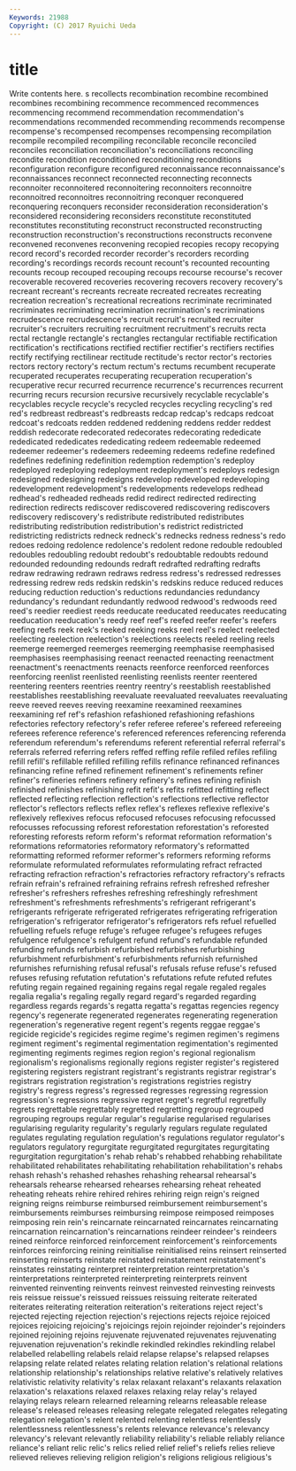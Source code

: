 ```yaml
---
Keywords: 21988 
Copyright: (C) 2017 Ryuichi Ueda
---
```


# title

Write contents here.
s recollects recombination recombine recombined recombines recombining recommence
recommenced recommences recommencing recommend recommendation recommendation's recommendations recommended recommending recommends
recompense recompense's recompensed recompenses recompensing recompilation recompile recompiled recompiling reconcilable
reconcile reconciled reconciles reconciliation reconciliation's reconciliations reconciling recondite recondition reconditioned
reconditioning reconditions reconfiguration reconfigure reconfigured reconnaissance reconnaissance's reconnaissances reconnect reconnected
reconnecting reconnects reconnoiter reconnoitered reconnoitering reconnoiters reconnoitre reconnoitred reconnoitres reconnoitring
reconquer reconquered reconquering reconquers reconsider reconsideration reconsideration's reconsidered reconsidering reconsiders
reconstitute reconstituted reconstitutes reconstituting reconstruct reconstructed reconstructing reconstruction reconstruction's reconstructions
reconstructs reconvene reconvened reconvenes reconvening recopied recopies recopy recopying record
record's recorded recorder recorder's recorders recording recording's recordings records recount
recount's recounted recounting recounts recoup recouped recouping recoups recourse recourse's
recover recoverable recovered recoveries recovering recovers recovery recovery's recreant recreant's
recreants recreate recreated recreates recreating recreation recreation's recreational recreations recriminate
recriminated recriminates recriminating recrimination recrimination's recriminations recrudescence recrudescence's recruit recruit's
recruited recruiter recruiter's recruiters recruiting recruitment recruitment's recruits recta rectal
rectangle rectangle's rectangles rectangular rectifiable rectification rectification's rectifications rectified rectifier
rectifier's rectifiers rectifies rectify rectifying rectilinear rectitude rectitude's rector rector's
rectories rectors rectory rectory's rectum rectum's rectums recumbent recuperate recuperated
recuperates recuperating recuperation recuperation's recuperative recur recurred recurrence recurrence's recurrences
recurrent recurring recurs recursion recursive recursively recyclable recyclable's recyclables recycle
recycle's recycled recycles recycling recycling's red red's redbreast redbreast's redbreasts
redcap redcap's redcaps redcoat redcoat's redcoats redden reddened reddening reddens
redder reddest reddish redecorate redecorated redecorates redecorating rededicate rededicated rededicates
rededicating redeem redeemable redeemed redeemer redeemer's redeemers redeeming redeems redefine
redefined redefines redefining redefinition redemption redemption's redeploy redeployed redeploying redeployment
redeployment's redeploys redesign redesigned redesigning redesigns redevelop redeveloped redeveloping redevelopment
redevelopment's redevelopments redevelops redhead redhead's redheaded redheads redid redirect redirected
redirecting redirection redirects rediscover rediscovered rediscovering rediscovers rediscovery rediscovery's redistribute
redistributed redistributes redistributing redistribution redistribution's redistrict redistricted redistricting redistricts redneck
redneck's rednecks redness redness's redo redoes redoing redolence redolence's redolent
redone redouble redoubled redoubles redoubling redoubt redoubt's redoubtable redoubts redound
redounded redounding redounds redraft redrafted redrafting redrafts redraw redrawing redrawn
redraws redress redress's redressed redresses redressing redrew reds redskin redskin's
redskins reduce reduced reduces reducing reduction reduction's reductions redundancies redundancy
redundancy's redundant redundantly redwood redwood's redwoods reed reed's reedier reediest
reeds reeducate reeducated reeducates reeducating reeducation reeducation's reedy reef reef's
reefed reefer reefer's reefers reefing reefs reek reek's reeked reeking
reeks reel reel's reelect reelected reelecting reelection reelection's reelections reelects
reeled reeling reels reemerge reemerged reemerges reemerging reemphasise reemphasised reemphasises
reemphasising reenact reenacted reenacting reenactment reenactment's reenactments reenacts reenforce reenforced
reenforces reenforcing reenlist reenlisted reenlisting reenlists reenter reentered reentering reenters
reentries reentry reentry's reestablish reestablished reestablishes reestablishing reevaluate reevaluated reevaluates
reevaluating reeve reeved reeves reeving reexamine reexamined reexamines reexamining ref
ref's refashion refashioned refashioning refashions refectories refectory refectory's refer referee
referee's refereed refereeing referees reference reference's referenced references referencing referenda
referendum referendum's referendums referent referential referral referral's referrals referred referring
refers reffed reffing refile refiled refiles refiling refill refill's refillable
refilled refilling refills refinance refinanced refinances refinancing refine refined refinement
refinement's refinements refiner refiner's refineries refiners refinery refinery's refines refining
refinish refinished refinishes refinishing refit refit's refits refitted refitting reflect
reflected reflecting reflection reflection's reflections reflective reflector reflector's reflectors reflects
reflex reflex's reflexes reflexive reflexive's reflexively reflexives refocus refocused refocuses
refocusing refocussed refocusses refocussing reforest reforestation reforestation's reforested reforesting reforests
reform reform's reformat reformation reformation's reformations reformatories reformatory reformatory's reformatted
reformatting reformed reformer reformer's reformers reforming reforms reformulate reformulated reformulates
reformulating refract refracted refracting refraction refraction's refractories refractory refractory's refracts
refrain refrain's refrained refraining refrains refresh refreshed refresher refresher's refreshers
refreshes refreshing refreshingly refreshment refreshment's refreshments refreshments's refrigerant refrigerant's refrigerants
refrigerate refrigerated refrigerates refrigerating refrigeration refrigeration's refrigerator refrigerator's refrigerators refs
refuel refuelled refuelling refuels refuge refuge's refugee refugee's refugees refuges
refulgence refulgence's refulgent refund refund's refundable refunded refunding refunds refurbish
refurbished refurbishes refurbishing refurbishment refurbishment's refurbishments refurnish refurnished refurnishes refurnishing
refusal refusal's refusals refuse refuse's refused refuses refusing refutation refutation's
refutations refute refuted refutes refuting regain regained regaining regains regal
regale regaled regales regalia regalia's regaling regally regard regard's regarded
regarding regardless regards regards's regatta regatta's regattas regencies regency regency's
regenerate regenerated regenerates regenerating regeneration regeneration's regenerative regent regent's regents
reggae reggae's regicide regicide's regicides regime regime's regimen regimen's regimens
regiment regiment's regimental regimentation regimentation's regimented regimenting regiments regimes region
region's regional regionalism regionalism's regionalisms regionally regions register register's registered
registering registers registrant registrant's registrants registrar registrar's registrars registration registration's
registrations registries registry registry's regress regress's regressed regresses regressing regression
regression's regressions regressive regret regret's regretful regretfully regrets regrettable regrettably
regretted regretting regroup regrouped regrouping regroups regular regular's regularise regularised
regularises regularising regularity regularity's regularly regulars regulate regulated regulates regulating
regulation regulation's regulations regulator regulator's regulators regulatory regurgitate regurgitated regurgitates
regurgitating regurgitation regurgitation's rehab rehab's rehabbed rehabbing rehabilitate rehabilitated rehabilitates
rehabilitating rehabilitation rehabilitation's rehabs rehash rehash's rehashed rehashes rehashing rehearsal
rehearsal's rehearsals rehearse rehearsed rehearses rehearsing reheat reheated reheating reheats
rehire rehired rehires rehiring reign reign's reigned reigning reigns reimburse
reimbursed reimbursement reimbursement's reimbursements reimburses reimbursing reimpose reimposed reimposes reimposing
rein rein's reincarnate reincarnated reincarnates reincarnating reincarnation reincarnation's reincarnations reindeer
reindeer's reindeers reined reinforce reinforced reinforcement reinforcement's reinforcements reinforces reinforcing
reining reinitialise reinitialised reins reinsert reinserted reinserting reinserts reinstate reinstated
reinstatement reinstatement's reinstates reinstating reinterpret reinterpretation reinterpretation's reinterpretations reinterpreted reinterpreting
reinterprets reinvent reinvented reinventing reinvents reinvest reinvested reinvesting reinvests reis
reissue reissue's reissued reissues reissuing reiterate reiterated reiterates reiterating reiteration
reiteration's reiterations reject reject's rejected rejecting rejection rejection's rejections rejects
rejoice rejoiced rejoices rejoicing rejoicing's rejoicings rejoin rejoinder rejoinder's rejoinders
rejoined rejoining rejoins rejuvenate rejuvenated rejuvenates rejuvenating rejuvenation rejuvenation's rekindle
rekindled rekindles rekindling relabel relabelled relabelling relabels relaid relapse relapse's
relapsed relapses relapsing relate related relates relating relation relation's relational
relations relationship relationship's relationships relative relative's relatively relatives relativistic relativity
relativity's relax relaxant relaxant's relaxants relaxation relaxation's relaxations relaxed relaxes
relaxing relay relay's relayed relaying relays relearn relearned relearning relearns
releasable release release's released releases releasing relegate relegated relegates relegating
relegation relegation's relent relented relenting relentless relentlessly relentlessness relentlessness's relents
relevance relevance's relevancy relevancy's relevant relevantly reliability reliability's reliable reliably
reliance reliance's reliant relic relic's relics relied relief relief's reliefs
relies relieve relieved relieves relieving religion religion's religions religious religious's

